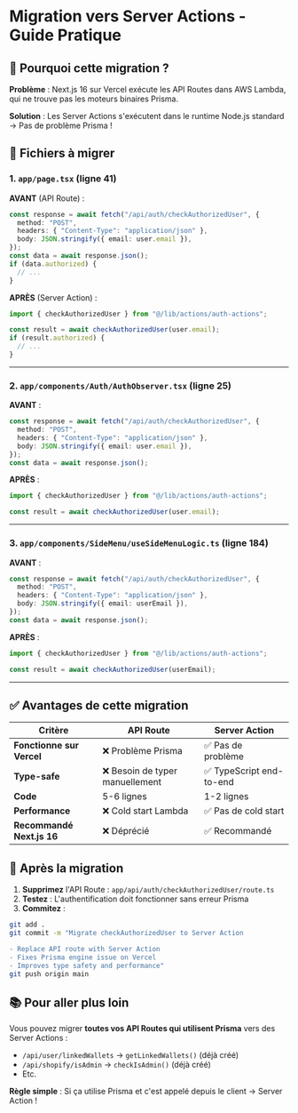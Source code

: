 # Migration vers Server Actions - Guide Pratique

## 🎯 Pourquoi cette migration ?

**Problème** : Next.js 16 sur Vercel exécute les API Routes dans AWS Lambda, qui ne trouve pas les moteurs binaires Prisma.

**Solution** : Les Server Actions s'exécutent dans le runtime Node.js standard → Pas de problème Prisma !

## 📝 Fichiers à migrer

### 1. `app/page.tsx` (ligne 41)

**AVANT** (API Route) :

```typescript
const response = await fetch("/api/auth/checkAuthorizedUser", {
  method: "POST",
  headers: { "Content-Type": "application/json" },
  body: JSON.stringify({ email: user.email }),
});
const data = await response.json();
if (data.authorized) {
  // ...
}
```

**APRÈS** (Server Action) :

```typescript
import { checkAuthorizedUser } from "@/lib/actions/auth-actions";

const result = await checkAuthorizedUser(user.email);
if (result.authorized) {
  // ...
}
```

---

### 2. `app/components/Auth/AuthObserver.tsx` (ligne 25)

**AVANT** :

```typescript
const response = await fetch("/api/auth/checkAuthorizedUser", {
  method: "POST",
  headers: { "Content-Type": "application/json" },
  body: JSON.stringify({ email: user.email }),
});
const data = await response.json();
```

**APRÈS** :

```typescript
import { checkAuthorizedUser } from "@/lib/actions/auth-actions";

const result = await checkAuthorizedUser(user.email);
```

---

### 3. `app/components/SideMenu/useSideMenuLogic.ts` (ligne 184)

**AVANT** :

```typescript
const response = await fetch("/api/auth/checkAuthorizedUser", {
  method: "POST",
  headers: { "Content-Type": "application/json" },
  body: JSON.stringify({ email: userEmail }),
});
const data = await response.json();
```

**APRÈS** :

```typescript
import { checkAuthorizedUser } from "@/lib/actions/auth-actions";

const result = await checkAuthorizedUser(userEmail);
```

---

## ✅ Avantages de cette migration

| Critère                   | API Route                       | Server Action            |
| ------------------------- | ------------------------------- | ------------------------ |
| **Fonctionne sur Vercel** | ❌ Problème Prisma              | ✅ Pas de problème       |
| **Type-safe**             | ❌ Besoin de typer manuellement | ✅ TypeScript end-to-end |
| **Code**                  | 5-6 lignes                      | 1-2 lignes               |
| **Performance**           | ❌ Cold start Lambda            | ✅ Pas de cold start     |
| **Recommandé Next.js 16** | ❌ Déprécié                     | ✅ Recommandé            |

## 🚀 Après la migration

1. **Supprimez** l'API Route : `app/api/auth/checkAuthorizedUser/route.ts`
2. **Testez** : L'authentification doit fonctionner sans erreur Prisma
3. **Commitez** :

```bash
git add .
git commit -m "Migrate checkAuthorizedUser to Server Action

- Replace API route with Server Action
- Fixes Prisma engine issue on Vercel
- Improves type safety and performance"
git push origin main
```

## 📚 Pour aller plus loin

Vous pouvez migrer **toutes vos API Routes qui utilisent Prisma** vers des Server Actions :

- `/api/user/linkedWallets` → `getLinkedWallets()` (déjà créé)
- `/api/shopify/isAdmin` → `checkIsAdmin()` (déjà créé)
- Etc.

**Règle simple** : Si ça utilise Prisma et c'est appelé depuis le client → Server Action !
